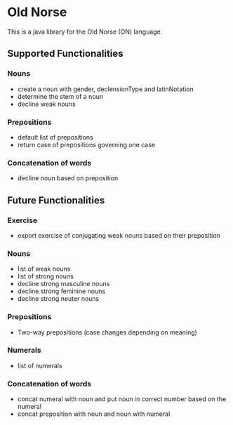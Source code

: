 # Old Norse

This is a java library for the Old Norse (ON) language.

## Supported Functionalities

### Nouns
* create a noun with gender, declensionType and latinNotation
* determine the stem of a noun
* decline weak nouns

### Prepositions
* default list of prepositions
* return case of prepositions governing one case

### Concatenation of words
* decline noun based on preposition

## Future Functionalities

### Exercise
* export exercise of conjugating weak nouns based on their preposition

### Nouns
* list of weak nouns
* list of strong nouns
* decline strong masculine nouns
* decline strong feminine nouns
* decline strong neuter nouns

### Prepositions
* Two-way prepositions (case changes depending on meaning)

### Numerals
* list of numerals

### Concatenation of words
* concat numeral with noun and put noun in correct number based on the numeral
* concat preposition with noun and noun with numeral